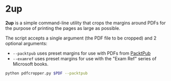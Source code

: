 # 2up
**2up** is a simple command-line utility that crops the margins around PDFs for the purpose of printing the pages as large as possible.

The script accepts a single argument (the PDF file to be cropped) and 2 optional arguments:
- `--packtpub` uses preset margins for use with PDFs from [PacktPub](packtpub.com)
- `--examref` uses preset margins for use with the "Exam Ref" series of Microsoft books.

```sh
python pdfcropper.py $PDF --packtpub
```
